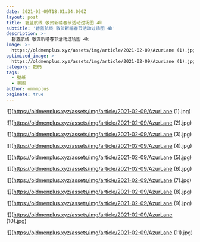 ```yaml
---
date: 2021-02-09T18:01:34.000Z
layout: post
title: 碧蓝航线 敬贺新禧春节活动过场图 4k
subtitle: '碧蓝航线 敬贺新禧春节活动过场图 4k'
description: >-
  碧蓝航线 敬贺新禧春节活动过场图 4k
image: >-
  https://oldmenplus.xyz/assets/img/article/2021-02-09/AzurLane (1).jpg
optimized_image: >-
  https://oldmenplus.xyz/assets/img/article/2021-02-09/AzurLane (1).jpg
category: 数码
tags:
  - 壁纸
  - 美图
author: ommmplus
paginate: true
---
```


![](https://oldmenplus.xyz/assets/img/article/2021-02-09/AzurLane (1).jpg)

![](https://oldmenplus.xyz/assets/img/article/2021-02-09/AzurLane (2).jpg)

![](https://oldmenplus.xyz/assets/img/article/2021-02-09/AzurLane (3).jpg)

![](https://oldmenplus.xyz/assets/img/article/2021-02-09/AzurLane (4).jpg)

![](https://oldmenplus.xyz/assets/img/article/2021-02-09/AzurLane (5).jpg)

![](https://oldmenplus.xyz/assets/img/article/2021-02-09/AzurLane (6).jpg)

![](https://oldmenplus.xyz/assets/img/article/2021-02-09/AzurLane (7).jpg)

![](https://oldmenplus.xyz/assets/img/article/2021-02-09/AzurLane (8).jpg)

![](https://oldmenplus.xyz/assets/img/article/2021-02-09/AzurLane (9).jpg)

![](https://oldmenplus.xyz/assets/img/article/2021-02-09/AzurLane (10).jpg)

![](https://oldmenplus.xyz/assets/img/article/2021-02-09/AzurLane (11).jpg)